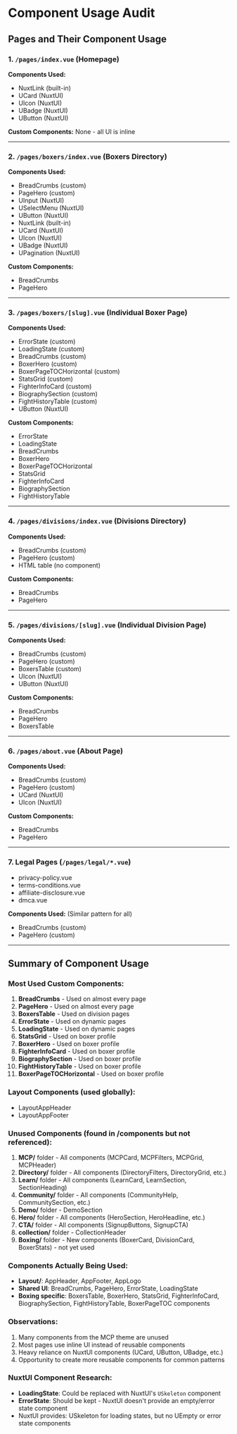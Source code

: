 # Component Usage Audit

## Pages and Their Component Usage

### 1. `/pages/index.vue` (Homepage)
**Components Used:**
- NuxtLink (built-in)
- UCard (NuxtUI)
- UIcon (NuxtUI)
- UBadge (NuxtUI)
- UButton (NuxtUI)

**Custom Components:** None - all UI is inline

---

### 2. `/pages/boxers/index.vue` (Boxers Directory)
**Components Used:**
- BreadCrumbs (custom)
- PageHero (custom)
- UInput (NuxtUI)
- USelectMenu (NuxtUI)
- UButton (NuxtUI)
- NuxtLink (built-in)
- UCard (NuxtUI)
- UIcon (NuxtUI)
- UBadge (NuxtUI)
- UPagination (NuxtUI)

**Custom Components:**
- BreadCrumbs
- PageHero

---

### 3. `/pages/boxers/[slug].vue` (Individual Boxer Page)
**Components Used:**
- ErrorState (custom)
- LoadingState (custom)
- BreadCrumbs (custom)
- BoxerHero (custom)
- BoxerPageTOCHorizontal (custom)
- StatsGrid (custom)
- FighterInfoCard (custom)
- BiographySection (custom)
- FightHistoryTable (custom)
- UButton (NuxtUI)

**Custom Components:**
- ErrorState
- LoadingState
- BreadCrumbs
- BoxerHero
- BoxerPageTOCHorizontal
- StatsGrid
- FighterInfoCard
- BiographySection
- FightHistoryTable

---

### 4. `/pages/divisions/index.vue` (Divisions Directory)
**Components Used:**
- BreadCrumbs (custom)
- PageHero (custom)
- HTML table (no component)

**Custom Components:**
- BreadCrumbs
- PageHero

---

### 5. `/pages/divisions/[slug].vue` (Individual Division Page)
**Components Used:**
- BreadCrumbs (custom)
- PageHero (custom)
- BoxersTable (custom)
- UIcon (NuxtUI)
- UButton (NuxtUI)

**Custom Components:**
- BreadCrumbs
- PageHero
- BoxersTable

---

### 6. `/pages/about.vue` (About Page)
**Components Used:**
- BreadCrumbs (custom)
- PageHero (custom)
- UCard (NuxtUI)
- UIcon (NuxtUI)

**Custom Components:**
- BreadCrumbs
- PageHero

---

### 7. Legal Pages (`/pages/legal/*.vue`)
- privacy-policy.vue
- terms-conditions.vue
- affiliate-disclosure.vue
- dmca.vue

**Components Used:** (Similar pattern for all)
- BreadCrumbs (custom)
- PageHero (custom)

---

## Summary of Component Usage

### Most Used Custom Components:
1. **BreadCrumbs** - Used on almost every page
2. **PageHero** - Used on almost every page
3. **BoxersTable** - Used on division pages
4. **ErrorState** - Used on dynamic pages
5. **LoadingState** - Used on dynamic pages
6. **StatsGrid** - Used on boxer profile
7. **BoxerHero** - Used on boxer profile
8. **FighterInfoCard** - Used on boxer profile
9. **BiographySection** - Used on boxer profile
10. **FightHistoryTable** - Used on boxer profile
11. **BoxerPageTOCHorizontal** - Used on boxer profile

### Layout Components (used globally):
- LayoutAppHeader
- LayoutAppFooter

### Unused Components (found in /components but not referenced):
1. **MCP/** folder - All components (MCPCard, MCPFilters, MCPGrid, MCPHeader)
2. **Directory/** folder - All components (DirectoryFilters, DirectoryGrid, etc.)
3. **Learn/** folder - All components (LearnCard, LearnSection, SectionHeading)
4. **Community/** folder - All components (CommunityHelp, CommunitySection, etc.)
5. **Demo/** folder - DemoSection
6. **Hero/** folder - All components (HeroSection, HeroHeadline, etc.)
7. **CTA/** folder - All components (SignupButtons, SignupCTA)
8. **collection/** folder - CollectionHeader
9. **Boxing/** folder - New components (BoxerCard, DivisionCard, BoxerStats) - not yet used

### Components Actually Being Used:
- **Layout/**: AppHeader, AppFooter, AppLogo
- **Shared UI**: BreadCrumbs, PageHero, ErrorState, LoadingState
- **Boxing specific**: BoxersTable, BoxerHero, StatsGrid, FighterInfoCard, BiographySection, FightHistoryTable, BoxerPageTOC components

### Observations:
1. Many components from the MCP theme are unused
2. Most pages use inline UI instead of reusable components
3. Heavy reliance on NuxtUI components (UCard, UButton, UBadge, etc.)
4. Opportunity to create more reusable components for common patterns

### NuxtUI Component Research:
- **LoadingState**: Could be replaced with NuxtUI's `USkeleton` component
- **ErrorState**: Should be kept - NuxtUI doesn't provide an empty/error state component
- NuxtUI provides: USkeleton for loading states, but no UEmpty or error state components